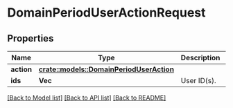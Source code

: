 # DomainPeriodUserActionRequest

## Properties

Name | Type | Description | Notes
------------ | ------------- | ------------- | -------------
**action** | [**crate::models::DomainPeriodUserAction**](domain.UserAction.md) |  |
**ids** | **Vec<String>** | User ID(s). |

[[Back to Model list]](../README.md#documentation-for-models) [[Back to API list]](../README.md#documentation-for-api-endpoints) [[Back to README]](../README.md)
